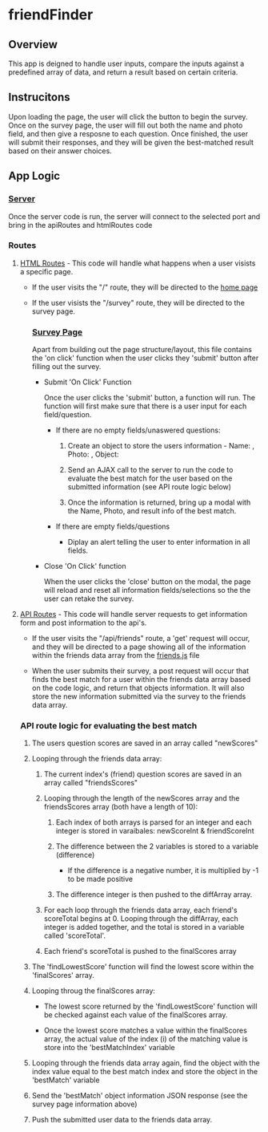 # friendFinder

## Overview

This app is deigned to handle user inputs, compare the inputs against a predefined array of data, and return a result based on certain criteria.

## Instrucitons

Upon loading the page, the user will click the button to begin the survey. Once on the survey page, the user will fill out both the name and photo field, and then give a resposne to each question. Once finished, the user will submit their responses, and they will be given the best-matched result based on their answer choices.

## App Logic

### [Server](server.js)

Once the server code is run, the server will connect to the selected port and bring in the apiRoutes and htmlRoutes code

### Routes

1. [HTML Routes](app/routing/htmlRoutes.js) - This code will handle what happens when a user visists a specific page.

    * If the user visits the "/" route, they will be directed to the [home page](app/public/home.html)

    * If the user visists the "/survey" route, they will be directed to the survey page.

        ### [Survey Page](app/public/survey.html)

        Apart from building out the page structure/layout, this file contains the 'on click' function when the user clicks they 'submit' button after filling out the survey.

        * Submit 'On Click' Function

            Once the user clicks the 'submit' button, a function will run. The function will first make sure that there is a user input for each field/question.

            * If there are no empty fields/unaswered questions:

                1. Create an object to store the users information - Name: , Photo: , Object: 

                2. Send an AJAX call to the server to run the code to evaluate the best match for the user based on the submitted information (see API route logic below)

                3. Once the information is returned, bring up a modal with the Name, Photo, and result info of the best match.

            * If there are empty fields/questions

                * Diplay an alert telling the user to enter information in all fields.

        * Close 'On Click' function

            When the user clicks the 'close' button on the modal, the page will reload and reset all information fields/selections so the the user can retake the survey.

2. [API Routes](app/routing/apiRoutes.js) - This code will handle server requests to get information form and post information to the api's.

    * If the user visits the "/api/friends" route, a 'get' request will occur, and they will be directed to a page showing all of the information within the friends data array from the [friends.js](app/data/friends.js) file

    * When the user submits their survey, a post request will occur that finds the best match for a user within the friends data array based on the code logic, and return that objects information. It will also store the new information submitted via the survey to the friends data array.

    ### API route logic for evaluating the best match

    1. The users question scores are saved in an array called "newScores"

    2. Looping through the friends data array:

        1. The current index's (friend) question scores are saved in an array called "friendsScores"

        2. Looping through the length of the newScores array and the friendsScores array (both have a length of 10):

            1. Each index of both arrays is parsed for an integer and each integer is stored in varaibales: newScoreInt & friendScoreInt

            2. The difference between the 2 variables is stored to a variable (difference)

                * If the difference is a negative number, it is multiplied by -1 to be made positive
            
            3. The difference integer is then pushed to the diffArray array.

        3. For each loop through the friends data array, each friend's scoreTotal begins at 0. Looping through the diffArray, each integer is added together, and the total is stored in a variable called 'scoreTotal'.

        4. Each friend's scoreTotal is pushed to the finalScores array

    3. The 'findLowestScore' function will find the lowest score within the 'finalScores' array. 
    
    4. Looping throug the finalScores array:

        * The lowest score returned by the 'findLowestScore' function will be checked against each value of the finalScores array.
        
        * Once the lowest score matches a value within the finalScores array, the actual value of the index (i) of the matching value is store into the 'bestMatchIndex' variable

    5. Looping through the friends data array again, find the object with the index value equal to the best match index and store the object in the 'bestMatch' variable

    6. Send the 'bestMatch' object information JSON response (see the survey page information above)

    7. Push the submitted user data to the friends data array.



